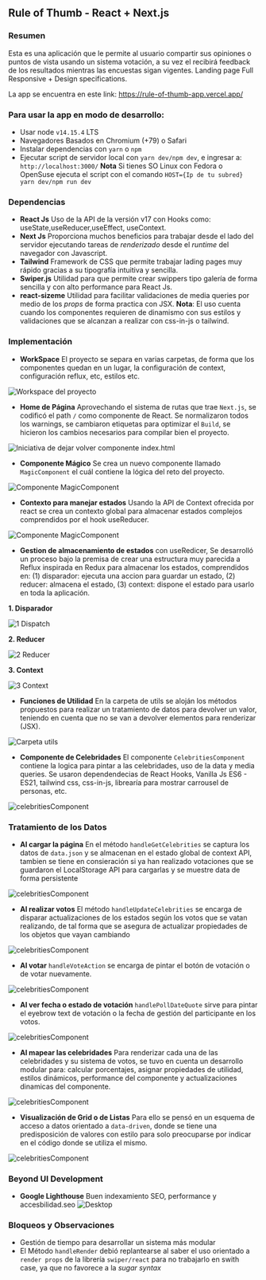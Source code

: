 ## Rule of Thumb - React + Next.js

### Resumen

Esta es una aplicación que le permite al usuario compartir sus opiniones o puntos de vista usando un sistema votación, a su vez el recibirá feedback de los resultados mientras las encuestas sigan vigentes. Landing page Full Responsive + Design specifications.

La app se encuentra en este link: https://rule-of-thumb-app.vercel.app/

### Para usar la app en modo de desarrollo:

- Usar node `v14.15.4` LTS
- Navegadores Basados en Chromium (+79) o Safari
- Instalar dependencias con `yarn` o `npm`
- Ejecutar script de servidor local con `yarn dev/npm dev`, e ingresar a: `http://localhost:3000/`
  **Nota** Si tienes SO Linux con Fedora o OpenSuse ejecuta el script con el comando `HOST={Ip de tu subred} yarn dev/npm run dev`

### Dependencias

- **React Js** Uso de la API de la versión v17 con Hooks como: useState,useReducer,useEffect, useContext.
- **Next Js** Proporciona muchos beneficios para trabajar desde el lado del servidor ejecutando tareas de _renderizado_ desde el _runtime_ del navegador con Javascript.
- **Tailwind** Framework de CSS que permite trabajar lading pages muy rápido gracias a su tipografía intuitiva y sencilla.
- **Swiper.js** Utilidad para que permite crear swippers tipo galería de forma sencilla y con alto performance para React Js.
- **react-sizeme** Utilidad para facilitar validaciones de media queries por medio de los _props_ de forma practica con JSX. **Nota**: El uso cuenta cuando los componentes requieren de dinamismo con sus estilos y validaciones que se alcanzan a realizar con css-in-js o tailwind.

### Implementación

- **WorkSpace** El proyecto se separa en varias carpetas, de forma que los componentes quedan en un lugar, la configuración de context, configuración reflux, etc, estilos etc.

![Workspace del proyecto](./public/workspace.png)

- **Home de Página** Aprovechando el sistema de rutas que trae `Next.js`, se codificó el path `/` como componente de React. Se normalizaron todos los warnings, se cambiaron etiquetas para optimizar el `Build`, se hicieron los cambios necesarios para compilar bien el proyecto.

![Iniciativa de dejar volver componente index.html](./public/photo1.png)

- **Componente Mágico** Se crea un nuevo componente llamado `MagicComponent` el cuál contiene la lógica del reto del proyecto.

![Componente MagicComponent](./public/photo2.png)

- **Contexto para manejar estados** Usando la API de Context ofrecida por react se crea un contexto global para almacenar estados complejos comprendidos por el hook useReducer.

![Componente MagicComponent](./public/photo3.png)

- **Gestion de almacenamiento de estados** con useRedicer, Se desarrolló un proceso bajo la premisa de crear una estructura muy parecida a Reflux inspirada en Redux para almacenar los estados, comprendidos en: (1) disparador: ejecuta una accion para guardar un estado, (2) reducer: almacena el estado, (3) context: dispone el estado para usarlo en toda la aplicación.

**1. Disparador**

![1 Dispatch](./public/dispatch.png)

**2. Reducer**

![2 Reducer](./public/reducer.png)

**3. Context**

![3 Context](./public/reducer.png)

- **Funciones de Utilidad** En la carpeta de utils se aloján los métodos propuestos para realizar un tratamiento de datos para devolver un valor, teniendo en cuenta que no se van a devolver elementos para renderizar (JSX).

![Carpeta utils](./public/utils.png)

- **Componente de Celebridades** El componente `CelebritiesComponent` contiene la logica para pintar a las celebridades, uso de la data y media queries. Se usaron dependendecias de React Hooks, Vanilla Js ES6 - ES21, tailwind css, css-in-js, librearía para mostrar carrousel de personas, etc.

![celebritiesComponent](./public/celebritiesComponent.png)

### Tratamiento de los Datos

- **Al cargar la página** En el método `handleGetCelebrities` se captura los datos de `data.json` y se almacenan en el estado global de context API, tambien se tiene en consieración si ya han realizado votaciones que se guardaron el LocalStorage API para cargarlas y se muestre data de forma persistente

![celebritiesComponent](./public/method1.png)

- **Al realizar votos** El método `handleUpdateCelebrities` se encarga de disparar actualizaciones de los estados según los votos que se vatan realizando, de tal forma que se asegura de actualizar propiedades de los objetos que vayan cambiando

![celebritiesComponent](./public/method2.png)

- **Al votar** `handleVoteAction` se encarga de pintar el botón de votación o de votar nuevamente.

![celebritiesComponent](./public/method3.png)

- **Al ver fecha o estado de votación** `handlePollDateQuote` sirve para pintar el eyebrow text de votación o la fecha de gestión del participante en los votos.

![celebritiesComponent](./public/method4.png)

- **Al mapear las celebridades** Para renderizar cada una de las celebridades y su sistema de votos, se tuvo en cuenta un desarrollo modular para: calcular porcentajes, asignar propiedades de utilidad, estilos dinámicos, performance del componente y actualizaciones dinamicas del componente.

![celebritiesComponent](./public/method5.png)

- **Visualización de Grid o de Listas** Para ello se pensó en un esquema de acceso a datos orientado a `data-driven`, donde se tiene una predisposición de valores con estilo para solo preocuparse por indicar en el código donde se utiliza el mismo.

![celebritiesComponent](./public/styles.png)

### Beyond UI Development

- **Google Lighthouse** Buen indexamiento SEO, performance y accesbilidad.seo
  ![Desktop](./public/lighthouse-desktop.png)

### Bloqueos y Observaciones

- Gestión de tiempo para desarrollar un sistema más modular
- El Método `handleRender` debió replantearse al saber el uso orientado a `render props` de la librería `swiper/react` para no trabajarlo en swith case, ya que no favorece a la _sugar syntax_
